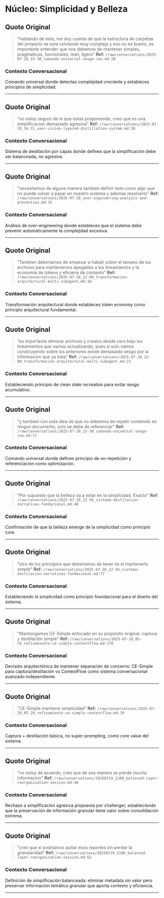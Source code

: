 # Núcleo: Simplicidad y Belleza

## Quote Original
> "hablando de esto, me doy cuenta de que la estructura de carpetas del proyecto se esta volviendo muy compleja y eso no es bueno, es importante entender que nos debemos de mantener simples, pragmaticos, funcionales, lean, ligero"
**Ref:** `/raw/conversations/2025-07-28_15-30_comando-universal-sesgo-ceo.md:20`

### Contexto Conversacional
Comando universal donde detectas complejidad creciente y estableces principios de simplicidad.

---

## Quote Original
> "no estoy seguro de lo que estas proponiendo, creo que es una simplificacion demasiado agresiva"
**Ref:** `/raw/conversations/2025-07-28_16-31_user-vision-layered-distillation-system.md:39`

### Contexto Conversacional
Sistema de destilación por capas donde defines que la simplificación debe ser balanceada, no agresiva.

---

## Quote Original
> "necesitamos de alguna manera tambien definir esto como algo que no puede volver a pasar en nuestro sistema y ademas resolverlo"
**Ref:** `/raw/conversations/2025-07-28_over-engineering-analysis-and-prevention.md:32`

### Contexto Conversacional
Análisis de over-engineering donde estableces que el sistema debe prevenir automáticamente la complejidad excesiva.

---

## Quote Original
> "Tambien deberiamos de empezar a habalr sobre el tamano de los archvios para mantenernos apegados a los lineamientos y la economia de tokens y eficiena de contexto"
**Ref:** `/raw/conversations/2025-07-28_22-00_transformacion-arquitectural-multi-subagent.md:18`

### Contexto Conversacional
Transformación arquitectural donde estableces token economy como principio arquitectural fundamental.

---

## Quote Original
> "es importante eliminar archivos y crealos desde cero bajo los lineamientos que vamos actualizando, pues si solo vamos construyendo sobre los anteriores existe demasiado sesgo por la informacion que ya esta"
**Ref:** `/raw/conversations/2025-07-28_22-00_transformacion-arquitectural-multi-subagent.md:21`

### Contexto Conversacional
Estableciendo principio de clean slate recreation para evitar sesgo acumulativo.

---

## Quote Original
> "y tambien con esta idea de que no debemos de repetir contenido en ningun documento, solo se debe de referenciar"
**Ref:** `/raw/conversations/2025-07-28_15-30_comando-universal-sesgo-ceo.md:17`

### Contexto Conversacional
Comando universal donde defines principio de no-repetición y referenciación como optimización.

---

## Quote Original
> "Por supuesto que la belleza va a estar en la simplicidad. Exacto"
**Ref:** `/raw/conversations/2025-07-26_22-56_sistema-destilacion-narrativas-fundacional.md:40`

### Contexto Conversacional
Confirmación de que la belleza emerge de la simplicidad como principio core.

---

## Quote Original
> "otro de los principios que deberíamos de tener es el mantenerlo simple"
**Ref:** `/raw/conversations/2025-07-26_22-56_sistema-destilacion-narrativas-fundacional.md:77`

### Contexto Conversacional
Estableciendo la simplicidad como principio foundacional para el diseño del sistema.

---

## Quote Original
> "Mantengamos CE-Simple enfocado en su propósito original: captura y destilación simple"
**Ref:** `/raw/conversations/2025-07-28_05-29_refinamiento-ce-simple-contextflow.md:178`

### Contexto Conversacional
Decisión arquitectónica de mantener separación de concerns: CE-Simple para captura/destilación vs ContextFlow como sistema conversacional avanzado independiente.

---

## Quote Original
> "CE-Simple mantiene simplicidad"
**Ref:** `/raw/conversations/2025-07-28_05-29_refinamiento-ce-simple-contextflow.md:19`

### Contexto Conversacional
Captura + destilación básica, no super-prompting, como core value del sistema.

---

## Quote Original
> "no estoy de acuerdo, creo que de esa manera se pierde mucha informacion"
**Ref:** `/raw/conversations/20250729_2100_balanced-layer-reorganization-session.md:46`

### Contexto Conversacional
Rechazo a simplificación agresiva propuesta por challenger, estableciendo que la preservación de información granular tiene valor sobre consolidación extrema.

---

## Quote Original
> "creo que si podriamos quitar esos reportes sin perder la granularidad"
**Ref:** `/raw/conversations/20250729_2100_balanced-layer-reorganization-session.md:62`

### Contexto Conversacional
Definición de simplificación balanceada: eliminar metadata sin valor pero preservar información temática granular que aporta contexto y eficiencia.

---